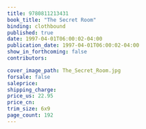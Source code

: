 ```yaml
---
title: 9780811213431
book_title: "The Secret Room"
binding: clothbound
published: true
date: 1997-04-01T06:00:02-04:00
publication_date: 1997-04-01T06:00:02-04:00
show_in_forthcoming: false
contributors:

cover_image_path: The_Secret_Room.jpg
forsale: false
saleprice:
shipping_charge:
price_us: 22.95
price_cn:
trim_size: 6x9
page_count: 192
---
```


